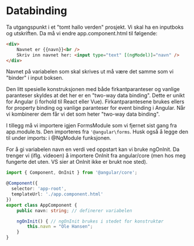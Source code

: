 # Databinding

Ta utgangspunkt i et "tomt hallo verden" prosjekt. Vi skal ha en inputboks og utskriften. Da må vi endre app.component.html til følgende:

```html
<div>
    Navnet er {{navn}}<br />
    Skriv inn navnet her: <input type="text" [(ngModel)]="navn" />
</div>
```

Navnet på variabelen som skal skrives ut må være det samme som vi "binder" i input boksen.

Den litt spesielle konstruksjonen med både firkantparanteser og vanlige paranteser skyldes at det her er en "two-way data binding". Dette er unikt for Angular (i forhold til React eller Vue). Firkantparantesene brukes ellers for property binding og vanlige paranteser for event binding i Angular. Når vi kombinerer dem får vi det som heter "two-way data binding".

I tillegg må vi importere igjen FormsModule som vi fjernet sist gang fra app.module.ts. Den importeres fra `'@angular\forms`. Husk også å legge den til under imports: i @NgModule funksjonen.

For å gi variabelen navn en verdi ved oppstart kan vi bruke ngOnInit. Da trenger vi (iflg. videoen) å importere OnInit fra angular/core (men hos meg fungerte det uten. VS sier at OnInit ikke er brukt noe sted).

```ts
import { Component, OnInit } from '@angular/core';

@Component({
  selector: 'app-root',
  templateUrl: './app.component.html'
})
export class AppComponent {
    public navn: string; // definerer variabelen

    ngOnInit() { // ngOnInit brukes i stedet for konstruktør
        this.navn = "Ole Hansen";
    }
}
```